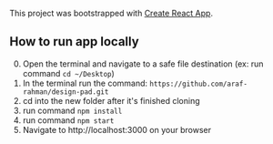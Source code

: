 This project was bootstrapped with [Create React App](https://github.com/facebook/create-react-app).

## How to run app locally
0) Open the terminal and navigate to a safe file destination (ex: run command `cd ~/Desktop`)
1) In the terminal run the command: `https://github.com/araf-rahman/design-pad.git`
2) cd into the new folder after it's finished cloning
3) run command `npm install`
4) run command `npm start`
5) Navigate to http://localhost:3000 on your browser